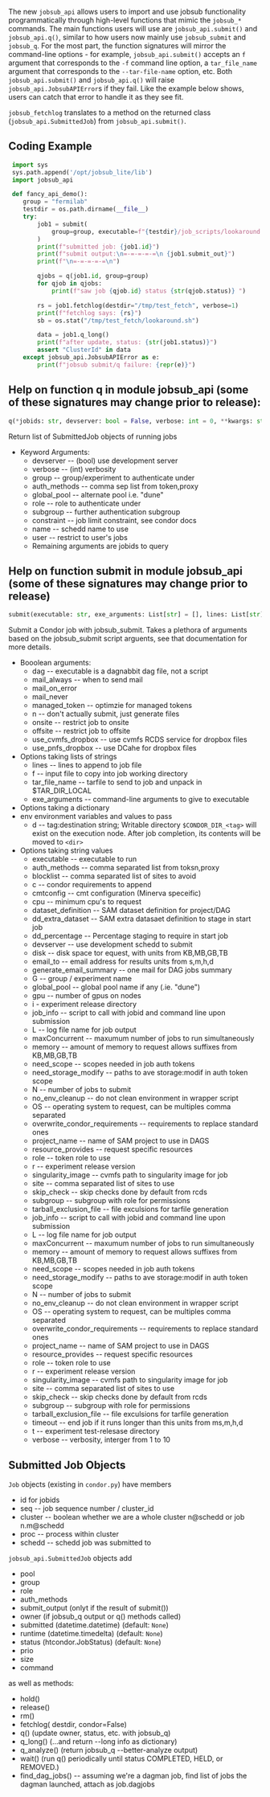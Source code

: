 The new `jobsub_api` allows users to import and use jobsub functionality programmatically through high-level functions that mimic the `jobsub_*` commands.  The main functions users will use are `jobsub_api.submit()` and `jobsub_api.q()`, similar to how users now mainly use `jobsub_submit` and `jobsub_q`.  For the most part, the function signatures will mirror the command-line options - for example, `jobsub_api.submit()` accepts an `f` argument that corresponds to the `-f` command line option, a `tar_file_name` argument that corresponds to the `--tar-file-name` option, etc.  Both `jobsub_api.submit()` and `jobsub_api.q()` will raise  `jobsub_api.JobsubAPIError`s if they fail.  Like the example below shows, users can catch that error to handle it as they see fit.

`jobsub_fetchlog` translates to a method on the returned class (`jobsub_api.SubmittedJob`) from `jobsub_api.submit()`.

## Coding Example

```python
 import sys
 sys.path.append('/opt/jobsub_lite/lib')
 import jobsub_api

 def fancy_api_demo():
    group = "fermilab"
    testdir = os.path.dirname(__file__)
    try:
        job1 = submit(
            group=group, executable=f"{testdir}/job_scripts/lookaround.sh", verbose=1
        )
        print(f"submitted job: {job1.id}")
        print(f"submit output:\n=-=-=-=-=\n {job1.submit_out}")
        print(f"\n=-=-=-=-=\n")

        qjobs = q(job1.id, group=group)
        for qjob in qjobs:
            print(f"saw job {qjob.id} status {str(qjob.status)} ")

        rs = job1.fetchlog(destdir="/tmp/test_fetch", verbose=1)
        print(f"fetchlog says: {rs}")
        sb = os.stat("/tmp/test_fetch/lookaround.sh")

        data = job1.q_long()
        print(f"after update, status: {str(job1.status)}")
        assert "ClusterId" in data
    except jobsub_api.JobsubAPIError as e:
        print(f"jobsub submit/q failure: {repr(e)}")
```

## Help on function q in module jobsub_api (some of these signatures may change prior to release):

 ```python
q(*jobids: str, devserver: bool = False, verbose: int = 0, **kwargs: str) -> List[jobsub_api.SubmittedJob]
```
Return list of SubmittedJob objects of running jobs

* Keyword Arguments:
    * devserver -- (bool) use development server
    * verbose -- (int) verbosity
    * group -- group/experiment to authenticate under
    * auth_methods -- comma sep list from token,proxy
    * global_pool -- alternate pool i.e. "dune"
    * role -- role to authenticate under
    * subgroup -- further authentication subgroup
    * constraint -- job limit constraint, see condor docs
    * name -- schedd name to use
    * user -- restrict to user's jobs
    * Remaining arguments are jobids to query

## Help on function submit in module jobsub_api (some of these signatures may change prior to release)

```python
submit(executable: str, exe_arguments: List[str] = [], lines: List[str] = [], env: Dict[str, str] = {}, **kwargs: str) -> jobsub_api.SubmittedJob
```

Submit a Condor job with jobsub_submit.  Takes a plethora of arguments
based on the jobsub_submit script arguents, see that documentation for more details.

- Booolean arguments:
	- dag -- executable is a dagnabbit dag file, not a script
	- mail_always  -- when to send mail
	- mail_on_error
	- mail_never
	- managed_token -- optimzie for managed tokens
	- n -- don't actually submit, just generate files
	- onsite -- restrict job to onsite
	- offsite -- restrict job to offsite
	- use_cvmfs_dropbox -- use cvmfs RCDS service for dropbox files
	- use_pnfs_dropbox -- use DCahe for dropbox files
- Options taking lists of strings
    - lines -- lines to append to job file
    - f -- input file to copy into job working directory
    - tar_file_name -- tarfile to send to job and unpack in $TAR_DIR_LOCAL
    - exe_arguments -- command-line arguments to give to  executable
- Options taking a dictionary
 - env environment variables and values to pass
    - d -- tag:destination string;  Writable directory `$CONDOR_DIR_<tag>` will exist on the execution node. After job completion, its contents will be moved to `<dir>`
- Options taking string values
	- executable -- executable to run
	- auth_methods -- comma separated list from toksn,proxy
	- blocklist -- comma separated list of sites to avoid
	- c -- condor requirements to append
	- cmtconfig -- cmt configuration (Minerva speceific)
	- cpu -- minimum cpu's to request
	- dataset_definition -- SAM dataset definition for project/DAG
	- dd_extra_dataset -- SAM extra datasaet definition to stage in start job
	- dd_percentage -- Percentage staging to require in start job
	- devserver -- use development schedd to submit
	- disk -- disk space tor equest, with units from  KB,MB,GB,TB
	- email_to -- email address for results units from s,m,h,d
	- generate_email_summary -- one mail for DAG jobs summary
	- G -- group / experiment name
	- global_pool -- global pool name if any (.ie. "dune")
	- gpu -- number of gpus  on nodes
	- i - experiment release directory
	- job_info -- script to call with jobid and command line upon submission
	- L -- log file name for job output
	- maxConcurrent -- maxumum number of jobs to run simultaneously
	- memory -- amount of memory to request allows suffixes from KB,MB,GB,TB
	- need_scope -- scopes needed in job auth tokens
	- need_storage_modify -- paths to ave storage:modif in auth token scope
	- N -- number of jobs to submit
	- no_env_cleanup -- do not clean environment in wrapper script
	- OS -- operating system to request, can be multiples comma separated
	- overwrite_condor_requirements -- requirements to replace standard ones
	- project_name -- name of SAM project to use in DAGS
	- resource_provides -- request specific resources
	- role -- token role to use
	- r -- experiment release version
	- singularity_image -- cvmfs path to singularity image for job
	- site -- comma separated list of sites to use
	- skip_check -- skip checks done by default from rcds
	- subgroup -- subgroup with role for permissions
	- tarball_exclusion_file -- file exculsions for tarfile generation
	- job_info -- script to call with jobid and command line upon submission
	- L -- log file name for job output
	- maxConcurrent -- maxumum number of jobs to run simultaneously
	- memory -- amount of memory to request allows suffixes from KB,MB,GB,TB
	- need_scope -- scopes needed in job auth tokens
	- need_storage_modify -- paths to ave storage:modif in auth token scope
	- N -- number of jobs to submit
	- no_env_cleanup -- do not clean environment in wrapper script
	- OS -- operating system to request, can be multiples comma separated
	- overwrite_condor_requirements -- requirements to replace standard ones
	- project_name -- name of SAM project to use in DAGS
	- resource_provides -- request specific resources
	- role -- token role to use
	- r -- experiment release version
	- singularity_image -- cvmfs path to singularity image for job
	- site -- comma separated list of sites to use
	- skip_check -- skip checks done by default from rcds
	- subgroup -- subgroup with role for permissions
	- tarball_exclusion_file -- file exculsions for tarfile generation
	- timeout -- end job if it runs longer than this units from ms,m,h,d
	- t -- experiment test-relesase directory
	- verbose -- verbosity, interger from 1 to 10

## Submitted Job Objects

`Job` objects  (existing in `condor.py`) have members
* id for jobids
* seq -- job sequence number / cluster_id
* cluster -- boolean whether we are a whole cluster n@schedd or job n.m@schedd
* proc -- process within cluster
* schedd -- schedd job was submitted to

`jobsub_api.SubmittedJob` objects add
* pool
* group
* role
* auth_methods
* submit_output (onlyt if the result of submit())
* owner  (if jobsub_q output or q() methods called)
* submitted (datetime.datetime) (default: `None`)
* runtime (datetime.timedelta) (default: `None`)
* status (htcondor.JobStatus) (default: `None`)
* prio
* size
* command

as well as methods:
* hold()
* release()
* rm()
* fetchlog( destdir, condor=False)
* q()  (update owner, status, etc. with jobsub_q)
* q_long() (...and return --long info as dictionary)
* q_analyze() (return jobsub_q --better-analyze output)
* wait() (run q() periodically until status COMPLETED, HELD, or REMOVED.)
* find_dag_jobs() -- assuming we're a dagman job, find list of jobs the dagman launched, attach as job.dagjobs
